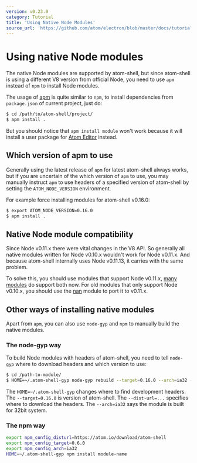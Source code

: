 ```yaml
---
version: v0.23.0
category: Tutorial
title: 'Using Native Node Modules'
source_url: 'https://github.com/atom/electron/blob/master/docs/tutorial/using-native-node-modules.md'
---
```


# Using native Node modules

The native Node modules are supported by atom-shell, but since atom-shell is
using a different V8 version from official Node, you need to use `apm` instead
of `npm` to install Node modules.

The usage of [apm](https://github.com/atom/apm) is quite similar to `npm`, to
install dependencies from `package.json` of current project, just do:

```bash
$ cd /path/to/atom-shell/project/
$ apm install .
```

But you should notice that `apm install module` won't work because it will
install a user package for [Atom Editor](https://github.com/atom/atom) instead.

## Which version of apm to use

Generally using the latest release of `apm` for latest atom-shell always works,
but if you are uncertain of the which version of `apm` to use, you may manually
instruct `apm` to use headers of a specified version of atom-shell by setting
the `ATOM_NODE_VERSION` environment.

For example force installing modules for atom-shell v0.16.0:

```bash
$ export ATOM_NODE_VERSION=0.16.0
$ apm install .
```

## Native Node module compatibility

Since Node v0.11.x there were vital changes in the V8 API. So generally all
native modules written for Node v0.10.x wouldn't work for Node v0.11.x. And
because atom-shell internally uses Node v0.11.13, it carries with the same
problem.

To solve this, you should use modules that support Node v0.11.x,
[many modules](https://www.npmjs.org/browse/depended/nan) do support both now.
For old modules that only support Node v0.10.x, you should use the
[nan](https://github.com/rvagg/nan) module to port it to v0.11.x.

## Other ways of installing native modules

Apart from `apm`, you can also use `node-gyp` and `npm` to manually build the
native modules.

### The node-gyp way

To build Node modules with headers of atom-shell, you need to tell `node-gyp`
where to download headers and which version to use:

```bash
$ cd /path-to-module/
$ HOME=~/.atom-shell-gyp node-gyp rebuild --target=0.16.0 --arch=ia32 --dist-url=https://atom.io/download/atom-shell
```

The `HOME=~/.atom-shell-gyp` changes where to find development headers. The
`--target=0.16.0` is version of atom-shell. The `--dist-url=...` specifies
where to download the headers. The `--arch=ia32` says the module is built for
32bit system.

### The npm way

```bash
export npm_config_disturl=https://atom.io/download/atom-shell
export npm_config_target=0.6.0
export npm_config_arch=ia32
HOME=~/.atom-shell-gyp npm install module-name
```
